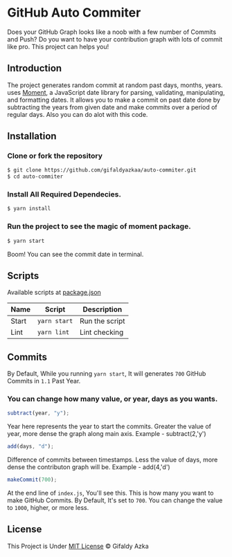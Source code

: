 # GitHub Auto Commiter

Does your GitHub Graph looks like a noob with a few number of Commits and Push? Do you want to have your contribution graph with lots of commit like pro. This project can helps you!

## Introduction

The project generates random commit at random past days, months, years. uses [Moment](https://www.npmjs.com/package/moment), a JavaScript date library for parsing, validating, manipulating, and formatting dates. It allows you to make a commit on past date done by subtracting the years from given date and make commits over a period of regular days. Also you can do alot with this code.

## Installation

### Clone or fork the repository

```sh
$ git clone https://github.com/gifaldyazkaa/auto-commiter.git
$ cd auto-commiter
```

### Install All Required Dependecies.

```sh
$ yarn install
```

### Run the project to see the magic of moment package.

```sh
$ yarn start
```

Boom! You can see the commit date in terminal.

## Scripts

Available scripts at [package.json](package.json)

| Name  | Script       | Description    |
| ----- | ------------ | -------------- |
| Start | `yarn start` | Run the script |
| Lint  | `yarn lint`  | Lint checking  |

## Commits

By Default, While you running `yarn start`, It will generates `700` GitHub Commits in `1.1` Past Year.

### You can change how many value, or year, days as you wants.

```js
subtract(year, "y");
```

Year here represents the year to start the commits. Greater the value of year, more dense the graph along main axis. Example - subtract(2,'y')

```js
add(days, "d");
```

Difference of commits between timestamps. Less the value of days, more dense the contributon graph will be. Example - add(4,'d')

```js
makeCommit(700);
```

At the end line of `index.js`, You'll see this. This is how many you want to make GitHub Commits. By Default, It's set to `700`. You can change the value to `1000`, higher, or more less.

## License

This Project is Under [MIT License](https://github.com/gifaldyazkaa/auto-commiter/blob/master/LICENSE) &copy; Gifaldy Azka
